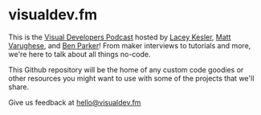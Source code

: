 # visualdev.fm

This is the [Visual Developers Podcast](https://visualdev.fm/) hosted by [Lacey Kesler](https://twitter.com/LaceyKesler), [Matt Varughese](https://twitter.com/mattvaru), and [Ben Parker](https://twitter.com/rileyrichter)! From maker interviews to tutorials and more, we're here to talk about all things no-code.

This Github repository will be the home of any custom code goodies or other resources you might want to use with some of the projects that we'll share.

Give us feedback at [hello@visualdev.fm](mailto:hello@visualdev.fm)

